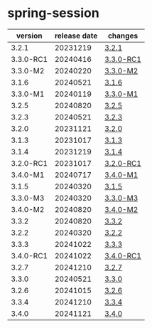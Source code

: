 # spring-session	


|version|release date|changes|
|---|---|---|
|3.2.1|20231219|[3.2.1](./3.2.1-20231219.md)|
|3.3.0-RC1|20240416|[3.3.0-RC1](./3.3.0-RC1-20240416.md)|
|3.3.0-M2|20240220|[3.3.0-M2](./3.3.0-M2-20240220.md)|
|3.1.6|20240521|[3.1.6](./3.1.6-20240521.md)|
|3.3.0-M1|20240119|[3.3.0-M1](./3.3.0-M1-20240119.md)|
|3.2.5|20240820|[3.2.5](./3.2.5-20240820.md)|
|3.2.3|20240521|[3.2.3](./3.2.3-20240521.md)|
|3.2.0|20231121|[3.2.0](./3.2.0-20231121.md)|
|3.1.3|20231017|[3.1.3](./3.1.3-20231017.md)|
|3.1.4|20231219|[3.1.4](./3.1.4-20231219.md)|
|3.2.0-RC1|20231017|[3.2.0-RC1](./3.2.0-RC1-20231017.md)|
|3.4.0-M1|20240717|[3.4.0-M1](./3.4.0-M1-20240717.md)|
|3.1.5|20240320|[3.1.5](./3.1.5-20240320.md)|
|3.3.0-M3|20240320|[3.3.0-M3](./3.3.0-M3-20240320.md)|
|3.4.0-M2|20240820|[3.4.0-M2](./3.4.0-M2-20240820.md)|
|3.3.2|20240820|[3.3.2](./3.3.2-20240820.md)|
|3.2.2|20240320|[3.2.2](./3.2.2-20240320.md)|
|3.3.3|20241022|[3.3.3](./3.3.3-20241022.md)|
|3.4.0-RC1|20241022|[3.4.0-RC1](./3.4.0-RC1-20241022.md)|
|3.2.7|20241210|[3.2.7](./3.2.7-20241210.md)|
|3.3.0|20240521|[3.3.0](./3.3.0-20240521.md)|
|3.2.6|20241015|[3.2.6](./3.2.6-20241015.md)|
|3.3.4|20241210|[3.3.4](./3.3.4-20241210.md)|
|3.4.0|20241121|[3.4.0](./3.4.0-20241121.md)|
